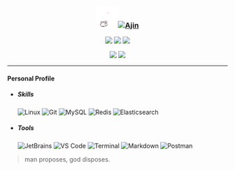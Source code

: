 ### <div align="center"><img src="assets/img/HelloKitty.gif" alt="Hi" width="50"/>[![Ajin](https://readme-typing-svg.herokuapp.com?font=Xingkai+SC&weight=700&size=30&duration=2000&pause=10000&color=BBBBBB&center=true&vCenter=true&width=280&lines=Hi+%F0%9F%91%8B%2C+I'm+Ajin)](https://xwj1024.github.io)</div>

<p align="center">
    <img src="https://img.shields.io/github/stars/xwj1024"/>
    <img src="https://img.shields.io/github/followers/xwj1024"/>
    <img src="https://komarev.com/ghpvc/?username=xwj1024"/>
</p>
<p align="center">
    <img src="https://github-readme-stats.vercel.app/api?username=xwj1024&count_private=true&theme=onedark&show_icons=true" height="165"/>
    <img src="https://github-readme-stats.vercel.app/api/top-langs/?username=xwj1024&theme=onedark&show_icons=true" height="165"/>
</p>
<hr>

#### Personal Profile


- ##### Skills

  ![Linux](https://img.shields.io/badge/-Linux-%23f6bf04?style=flat&logo=linux&logoColor=%23000000) ![Git](https://img.shields.io/badge/-Git-%23f1f1e9?style=flat&logo=git) ![MySQL](https://img.shields.io/badge/-MySQL-%23027396?style=flat&logo=mysql&logoColor=%23ffffff) ![Redis](https://img.shields.io/badge/-Redis-%23cc281f?style=flat&logo=redis&logoColor=%23ffffff) ![Elasticsearch](https://img.shields.io/badge/-Elasticsearch-%2303bfb4?style=flat&logo=elasticsearch&logoColor=%23fec513&labelColor=%231ca9f5)

- ##### Tools

  ![JetBrains](https://img.shields.io/badge/-JetBrains-%23000000?style=flat&logo=jetbrains&logoColor=%23ffffff) ![VS Code](https://img.shields.io/badge/-VSCode-%230066B8?style=flat&logo=visual-studio-code) ![Terminal](https://img.shields.io/badge/-Terminal-%23000000?style=flat&logo=iterm2&logoColor=07e916) ![Markdown](https://img.shields.io/badge/-Markdown-%230066B8?style=flat&logo=markdown&logoColor=ffffff) ![Postman](https://img.shields.io/badge/-Postman-%23ff6c37?style=flat&logo=postman&logoColor=ffffff)

> man proposes, god disposes.
